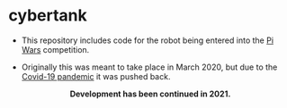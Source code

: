 # cybertank

- This repository includes code for the robot being entered into the [Pi Wars](https://piwars.org/) competition.

- Originally this was meant to take place in March 2020, but due to the [Covid-19 pandemic](https://en.wikipedia.org/wiki/COVID-19) it was pushed back.

<div align="center">
   <b>Development has been continued in 2021.</b>
</div>
